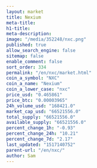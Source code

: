 ```yaml
---
layout: market
title: Nexium
meta-title: 
h1-title: 
meta-description: 
image: "/media/352248/nxc.png"
published: true
allow_search_engine: false
sitemap: false
enable_comment: false
sort_order: 334
permalink: "/en/nxc/market.html"
coin_a_symbol: "NXC"
coin_a_name: "Nexium"
coin_a_lower_case: "nxc"
price_usd: "0.465861"
price_btc: "0.00003965"
24h_volume_usd: "168421.0"
market_cap_usd: "66521556.0"
total_supply: "66521556.0"
available_supply: "66521556.0"
percent_change_1h: "-0.93"
percent_change_24h: "10.21"
percent_change_7d: "2.17"
last_updated: "1517140752"
parent-url: "/en/nxc/"
author: Sam
---
```


